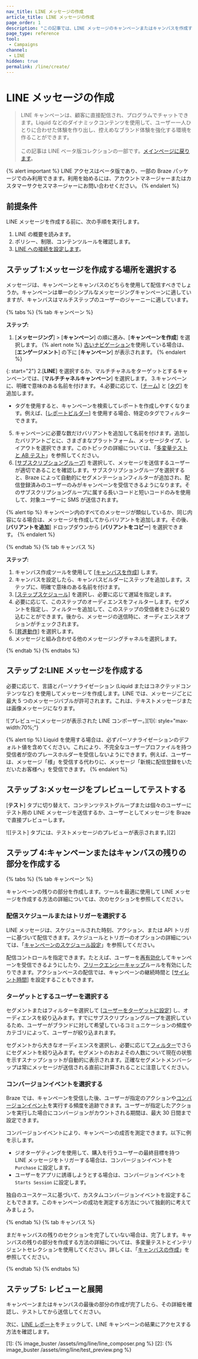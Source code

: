 ```yaml
---
nav_title: LINE メッセージの作成
article_title: LINE メッセージの作成
page_order: 1
description: "この記事では、LINE メッセージのキャンペーンまたはキャンバスを作成する方法について説明します。"
page_type: reference
tool:
 - Campaigns
channel:
 - LINE
hidden: true
permalink: /line/create/
---
```


# LINE メッセージの作成

> LINE キャンペーンは、顧客に直接配信され、プログラムでチャットできます。Liquid などのダイナミックコンテンツを使用して、ユーザー一人ひとりに合わせた体験を作り出し、控えめなブランド体験を強化する環境を作ることができます。<br><br>この記事は LINE ベータ版コレクションの一部です。[メインページに戻ります](https://www.braze.com/docs/line/)。

{% alert important %}
LINE アクセスはベータ版であり、一部の Braze パッケージでのみ利用できます。利用を始めるには、アカウントマネージャーまたはカスタマーサクセスマネージャーにお問い合わせください。
{% endalert %}

## 前提条件

LINE メッセージを作成する前に、次の手順を実行します。

1. LINE の概要を読みます。
2. ポリシー、制限、コンテンツルールを確認します。
3. [LINE への接続を設定します]({{site.basesurl}}/user_guide/message_building_by_channel/line/line_setup/)。


## ステップ 1:メッセージを作成する場所を選択する

メッセージは、キャンペーンとキャンバスのどちらを使用して配信すべきでしょうか。キャンペーンは単一のシンプルなメッセージングキャンペーンに適していますが、キャンバスはマルチステップのユーザーのジャーニーに適しています。

{% tabs %}
{% tab キャンペーン %}

**ステップ:**

1. \[**メッセージング**] > \[**キャンペーン**] の順に進み、\[**キャンペーンを作成**] を選択します。
{% alert note %}
[古いナビゲーション]({{site.baseurl}}/navigation)を使用している場合は、\[**エンゲージメント**] の下に \[**キャンペーン**] が表示されます。
{% endalert %}

{: start="2"}
2\.\[**LINE**] を選択するか、マルチチャネルをターゲットとするキャンペーンでは、\[**マルチチャネルキャンペーン**] を選択します。
3\.キャンペーンに、明確で意味のある名前を付けます。
4\.必要に応じて、\[[チーム]({{site.baseurl}}/user_guide/administrative/manage_your_braze_users/teams/)] と \[[タグ]({{site.baseurl}}/user_guide/administrative/app_settings/manage_app_group/tags/)] を追加します。
   * タグを使用すると、キャンペーンを検索してレポートを作成しやすくなります。例えば、\[[レポートビルダー]({{site.baseurl}}/user_guide/data_and_analytics/reporting/report_builder/)] を使用する場合、特定のタグでフィルターできます。
5. キャンペーンに必要な数だけバリアントを追加して名前を付けます。追加したバリアントごとに、さまざまなプラットフォーム、メッセージタイプ、レイアウトを選択できます。このトピックの詳細については、「[多変量テストと AB テスト]({{site.baseurl}}/user_guide/engagement_tools/testing/multivariant_testing/)」を参照してください。
6. \[[サブスクリプショングループ]({{site.baseurl}}/user_guide/message_building_by_channel/sms/sms_subscription_group/)] を選択して、メッセージを送信するユーザーが適切であることを確認します。サブスクリプショングループを選択すると、Braze によって自動的にセグメンテーションフィルターが追加され、配信登録済みのユーザーのみがキャンペーンを受信できるようになります。そのサブスクリプショングループに属する長いコードと短いコードのみを使用して、対象ユーザーに SMS が送信されます。

{% alert tip %}
キャンペーン内のすべてのメッセージが類似しているか、同じ内容になる場合は、メッセージを作成してからバリアントを追加します。その後、\[**バリアントを追加**] ドロップダウンから \[**バリアントをコピー**] を選択できます。
{% endalert %}

{% endtab %}
{% tab キャンバス %}

**ステップ:**

1. キャンバス作成ツールを使用して \[[キャンバスを作成]({{site.baseurl}}/user_guide/engagement_tools/canvas/create_a_canvas/create_a_canvas/)] します。
2. キャンバスを設定したら、キャンバスビルダーにステップを追加します。ステップに、明確で意味のある名前を付けます。
3. \[[ステップスケジュール]({{site.baseurl}}/user_guide/engagement_tools/canvas/create_a_canvas/time_based_canvas/#schedule-delay)] を選択し、必要に応じて遅延を指定します。
4. 必要に応じて、このステップのオーディエンスをフィルターします。セグメントを指定し、フィルターを追加して、このステップの受信者をさらに絞り込むことができます。後から、メッセージの送信時に、オーディエンスオプションがチェックされます。
5. \[[昇進動作]({{site.baseurl}}/user_guide/engagement_tools/canvas/create_a_canvas/advancement/)] を選択します。
6. メッセージと組み合わせる他のメッセージングチャネルを選択します。

{% endtab %}
{% endtabs %}

## ステップ 2:LINE メッセージを作成する

必要に応じて、言語とパーソナライゼーション (Liquid またはコネクテッドコンテンツなど) を使用してメッセージを作成します。LINE では、メッセージごとに最大 5 つのメッセージバブルが許可されます。これは、テキストメッセージまたは画像メッセージになります。

![プレビューにメッセージが表示された LINE コンポーザー。][1]{: style="max-width:70%;"}

{% alert tip %}
Liquid を使用する場合は、必ずパーソナライゼーションのデフォルト値を含めてください。これにより、不完全なユーザープロファイルを持つ受信者が空のプレースホルダーを受信しないようにできます。例えば、ユーザーは、メッセージ「様」を受信する代わりに、メッセージ「新規に配信登録をいただいたお客様へ」を受信できます。
{% endalert %}

## ステップ 3:メッセージをプレビューしてテストする

\[**テスト**] タブに切り替えて、コンテンツテストグループまたは個々のユーザーにテスト用の LINE メッセージを送信するか、ユーザーとしてメッセージを Braze で直接プレビューします。

![\[テスト] タブには、テストメッセージのプレビューが表示されます。][2]

## ステップ 4:キャンペーンまたはキャンバスの残りの部分を作成する

{% tabs %}
{% tab キャンペーン %}

キャンペーンの残りの部分を作成します。ツールを最適に使用して LINE メッセージを作成する方法の詳細については、次のセクションを参照してください。

### 配信スケジュールまたはトリガーを選択する

LINE メッセージは、スケジュールされた時刻、アクション、または API トリガーに基づいて配信できます。スケジュールとトリガーのオプションの詳細については、「[キャンペーンのスケジュール設定]({{site.baseurl}}/user_guide/engagement_tools/campaigns/building_campaigns/delivery_types/)」を参照してください。

配信コントロールを指定できます。たとえば、ユーザーを[再有効化]({{site.baseurl}}/user_guide/engagement_tools/campaigns/building_campaigns/delivery_types/reeligibility/#campaigns)してキャンペーンを受信できるようにしたり、[フリークエンシーキャップ]({{site.baseurl}}/user_guide/engagement_tools/campaigns/building_campaigns/rate-limiting/#frequency-capping)ルールを有効にしたりできます。アクションベースの配信では、キャンペーンの継続時間と \[[サイレント時間]({{site.baseurl}}/user_guide/engagement_tools/campaigns/building_campaigns/time_based_campaign/#quiet-hours)] を設定することもできます。

### ターゲットとするユーザーを選択する

セグメントまたはフィルターを選択して \[[ユーザーをターゲットに設定]({{site.baseurl}}/user_guide/engagement_tools/campaigns/building_campaigns/targeting_users/)] し、オーディエンスを絞り込みます。すでにサブスクリプショングループを選択しているため、ユーザーがブランドに対して希望しているコミュニケーションの頻度やカテゴリによって、ユーザーが絞り込まれます。 

セグメントから大きなオーディエンスを選択し、必要に応じて[フィルター]({{site.baseurl}}/user_guide/engagement_tools/segments/segmentation_filters/)でさらにセグメントを絞り込みます。セグメントのおおよその人数について現在の状態を示すスナップショットが自動的に表示されます。正確なセグメントメンバーシップは常にメッセージが送信される直前に計算されることに注意してください。

### コンバージョンイベントを選択する

Braze では、キャンペーンを受信した後、ユーザーが指定のアクションや[コンバージョンイベント]({{site.baseurl}}/user_guide/engagement_tools/campaigns/building_campaigns/conversion_events/)を実行する頻度を追跡できます。ユーザーが指定したアクションを実行した場合にコンバージョンがカウントされる期間は、最大 30 日間まで設定できます。

コンバージョンイベントにより、キャンペーンの成否を測定できます。以下に例を示します。

- ジオターゲティングを使用して、購入を行うユーザーの最終目標を持つ LINE メッセージをトリガーする場合は、コンバージョンイベントを `Purchase` に設定します。
- ユーザーをアプリに誘導しようとする場合は、コンバージョンイベントを `Starts Session` に設定します。

独自のユースケースに基づいて、カスタムコンバージョンイベントを設定することもできます。このキャンペーンの成功を測定する方法について独創的に考えてみましょう。

{% endtab %}
{% tab キャンバス %}

まだキャンバスの残りのセクションを完了していない場合は、完了します。キャンバスの残りの部分を作成する方法の詳細については、多変量テストとインテリジェントセレクションを使用してください。詳しくは、「[キャンバスの作成](/user_guide/engagement_tools/canvas/create_a_canvas/create_a_canvas/)」を参照してください。

{% endtab %}
{% endtabs %}

## ステップ 5: レビューと展開

キャンペーンまたはキャンバスの最後の部分の作成が完了したら、その詳細を確認し、テストしてから送信してください。

次に、[LINE レポート](https://www.braze.com/docs/line/reporting/)をチェックして、LINE キャンペーンの結果にアクセスする方法を確認します。


[1]: {% image_buster /assets/img/line/line_composer.png %}
[2]: {% image_buster /assets/img/line/test_preview.png %}